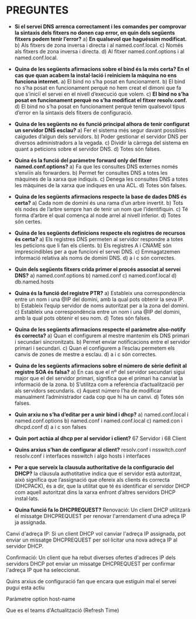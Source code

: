 # PREGUNTES 

- **Si el servei DNS arrenca correctament i les comandes per comprovar la sintaxis dels fitxers no donen cap error, en quin dels següents fitxers podem tenir l’error?**
a) __En qualsevol que haguéssim modificat.__
b) Als fitxers de zona inversa i directa i al named.conf.local.
c) Només als fitxers de zona inversa i directa.
d) Al fitxer named.conf.options i al named.conf.local.

- **Quina de les següents afirmacions sobre el bind és la més certa? En el cas que quan acabem la instal·lació i reiniciem la màquina no ens funciona internet.**
a) El bind no s’ha posat en funcionament.
b) El bind no s’ha posat en funcionament perquè no hem creat el dimoni que fa que s’iniciï el servei en el nivell d’execució que volem.
c) __El bind no s’ha posat en funcionament perquè no s’ha modificat el fitxer resolv.conf.__
d) El bind no s’ha posat en funcionament perquè tenim qualsevol tipus d’error en la sintaxis dels fitxers de configuració.

- **Quina de les següents no és funció principal alhora de tenir configurat un servidor DNS esclau?**
a) Fer el sistema més segur davant possibles caigudes d’algun dels servidors.
b) Poder gestionar el servidor DNS per diversos administradors a la vegada.
c) Dividir la càrrega del sistema en quant a peticions sobre el servidor DNS.
d) Totes són falses.

- **Quina és la funció del paràmetre forward only del fitxer named.conf.options?**
a) Fa que les consultes DNS externes només s’enviïn als forwarders.
b) Permet fer consultes DNS a totes les màquines de la xarxa que indiquis.
c) Denega les consultes DNS a totes les màquines de la xarxa que indiques en una ACL.
d) Totes són falses.

- **Quina de les següents afirmacions respecte la base de dades DNS és certa?**
a) Cada nom de domini és una rama d’un arbre invertit.
b) Tots els nodes de l’arbre sempre han de tenir un nom que l’identifiquin.
c) Té forma d’arbre el qual comença al node arrel al nivell inferior.
d) Totes són certes.


- **Quina de les següents definicions respecte els registres de recursos és certa?**
a) Els registres DNS permeten al servidor respondre a totes les peticions que li fan els clients.
b) Els registres A i CNAME són imprescindibles per a que funcioni el servei DNS.
c) Emmagatzemen informació relativa als noms de domini DNS.
d) a i c són correctes.

- **Quin dels següents fitxers crida primer el procés associat al servei DNS?**
a) named.conf.options
b) named.conf
c) named.conf.local
d) db.named.hosts

- **Quina és la funció del registre PTR?**
a) Estableix una correspondència entre un nom i una @IP del domini, amb la qual pots obtenir la seva IP.
b) Estableix l’equip servidor de noms autoritzat per a la zona del domini.
c) Estableix una correspondència entre un nom i una @IP del domini, amb la qual pots obtenir el seu nom.
d) Totes són falses.

- **Quina de les següents afirmacions respecte el paràmetre also-notify és correcta?**
a) Quan el configurem al mestre mantenim els DNS primari i secundari sincronitzats.
b) Permet enviar notificacions entre el servidor primari i secundari.
c) Quan el configurem a l’esclau permetem els canvis de zones de mestre a esclau.
d) a i c són correctes.

- **Quina de les següents afirmacions sobre el número de sèrie definit al registre SOA és falsa?**
a) En cas que el nº del servidor secundari sigui major que el del servidor primari, significa que el primari ha canviat la informació de la zona.
b) S’utilitza com a referència d’actualització per als servidors secundaris.
c) Aquest número l’ha de modificar manualment l’administrador cada cop que hi ha un canvi.
d) Totes són falses.

- **Quin arxiu no s’ha d’editar per a unir bind i dhcp?**
a) named.conf.local i named.conf.options
b) named.conf i named.conf.local
c) named.con i dhcpd.conf
d) a i c son falses

- **Quin port actúa al dhcp per al servidor i client?**
67 Servidor i 68 Client


- **Quins arxius s’han de configurar al client?**
resolv.conf i nsswitch.conf
resolv.conf i interfaces 
nsswitch i algo
hosts i interfaces 

- **Per a que serveix la clausula authoritative de la configuracio del DHCP?**
la clàusula authotitative indica que el servidor està autoritzat, això significa que l’assignació que ofereix als clients és correcta (DHCPACK), és a dir, que la utilitat que té és identificar el servidor DHCP com aquell autoritzat dins la xarxa enfront d’altres servidors DHCP instal·lats. 

- **Quina funció fa lo DHCPREQUEST?**
Renovació: Un client DHCP utilitzarà el missatge DHCPREQUEST per renovar l'arrendament d'una adreça IP ja assignada. 

Canvi d'adreça IP: Si un client DHCP vol canviar l'adreça IP assignada, pot enviar un missatge DHCPREQUEST per sol·licitar una nova adreça IP al servidor DHCP.

Confirmació: Un client que ha rebut diverses ofertes d'adreces IP dels servidors DHCP pot enviar un missatge DHCPREQUEST per confirmar l'adreça IP que ha seleccionat.

Quins arxius de configuració fan que encara que estiguin mal el servei pugui esta actiu

Paràmetre option host-name

Que es el teams d'Actualització (Refresh Time)



